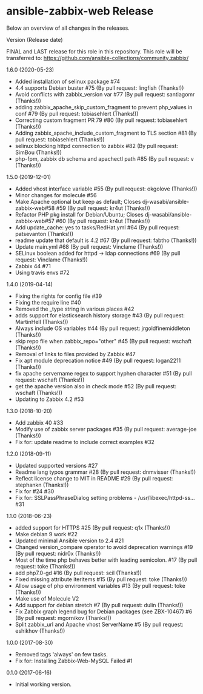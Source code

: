 # ansible-zabbix-web Release

Below an overview of all changes in the releases.

Version (Release date)

FINAL and LAST release for this role in this repository. This role will be transferred to: https://github.com/ansible-collections/community.zabbix/

1.6.0   (2020-05-23)

  * Added installation of selinux package #74
  * 4.4 supports Debian buster #75 (By pull request: lingfish (Thanks!))
  * Avoid conflicts with zabbix_version var #77 (By pull request: santiagomr (Thanks!))
  * adding zabbix_apache_skip_custom_fragment to prevent php_values in conf #79 (By pull request: tobiasehlert (Thanks!))
  * Correcting custom fragment PR 79 #80 (By pull request: tobiasehlert (Thanks!))
  * Adding zabbix_apache_include_custom_fragment to TLS section #81 (By pull request: tobiasehlert (Thanks!))
  * selinux blocking httpd connection to zabbix #82 (By pull request: SimBou (Thanks!))
  * php-fpm, zabbix db schema and apachectl path #85 (By pull request: v (Thanks!))

1.5.0   (2019-12-01)

  * Added vhost interface variable #55 (By pull request: okgolove (Thanks!))
  * Minor changes for molecule #56
  * Make Apache optional but keep as default; Closes dj-wasabi/ansible-zabbix-web#58 #59 (By pull request: kr4ut (Thanks!))
  * Refactor PHP pkg install for Debian/Ubuntu; Closes dj-wasabi/ansible-zabbix-web#57 #60 (By pull request: kr4ut (Thanks!))
  * Add update_cache: yes to tasks/RedHat.yml #64 (By pull request: patsevanton (Thanks!))
  * readme update that default is 4.2 #67 (By pull request: fabtho (Thanks!))
  * Update main.yml #68 (By pull request: Vinclame (Thanks!))
  * SELinux boolean added for httpd -> ldap connections #69 (By pull request: Vinclame (Thanks!))
  * Zabbix 44 #71
  * Using travis envs #72

1.4.0   (2019-04-14)

  * Fixing the rights for config file #39
  * Fixing the require line #40
  * Removed the _type string in various places #42
  * adds support for elasticsearch history storage #43 (By pull request: MartinHell (Thanks!))
  * Always include OS variables #44 (By pull request: jrgoldfinemiddleton (Thanks!))
  * skip repo file when zabbix_repo="other" #45 (By pull request: wschaft (Thanks!))
  * Removal of links to files provided by Zabbix #47
  * Fix apt module deprecation notice #49 (By pull request: logan2211 (Thanks!))
  * fix apache servername regex to support hyphen character #51 (By pull request: wschaft (Thanks!))
  * get the apache version also in check mode #52 (By pull request: wschaft (Thanks!))
  * Updating to Zabbix 4.2 #53

1.3.0   (2018-10-20)

  * Add zabbix 40 #33
  * Modify use of zabbix server packages #35 (By pull request: average-joe (Thanks!))
  * Fix for: update readme to include correct examples #32

1.2.0   (2018-09-11)

  * Updated supported versions #27
  * Readme lang typos grammar #28 (By pull request: dnmvisser (Thanks!))
  * Reflect license change to MIT in README #29 (By pull request: stephankn (Thanks!))
  * Fix for #24 #30
  * Fix for: SSLPassPhraseDialog setting problems - /usr/libexec/httpd-ss… #31

1.1.0   (2018-06-23)

  * added support for HTTPS #25 (By pull request: q1x (Thanks!))
  * Make debian 9 work #22
  * Updated minimal Ansible version to 2.4 #21
  * Changed version_compare operator to avoid deprecation warnings #19 (By pull request: nidr0x (Thanks!))
  * Most of the time php behaves better with leading semicolon. #17 (By pull request: toke (Thanks!))
  * add php7.0-gd #16 (By pull request: scil (Thanks!))
  * Fixed missing attribute iteritems #15 (By pull request: toke (Thanks!))
  * Allow usage of php environment variables #13 (By pull request: toke (Thanks!))
  * Make use of Molecule V2
  * Add support for debian stretch #7 (By pull request: dulin (Thanks!))
  * Fix Zabbix graph legend bug for Debian packages (see ZBX-10467) #6 (By pull request: mgornikov (Thanks!))
  * Split zabbix_url and Apache vhost ServerName #5 (By pull request: eshikhov (Thanks!))

1.0.0   (2017-08-30)

  * Removed tags 'always' on few tasks.
  * Fix for: Installing Zabbix-Web-MySQL Failed #1

0.1.0   (2017-06-16)

  * Initial working version.
